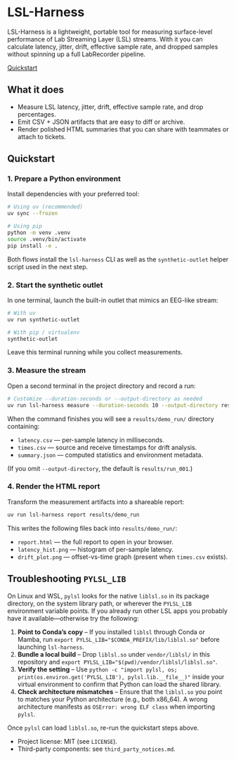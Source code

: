 # LSL-Harness

LSL-Harness is a lightweight, portable tool for measuring surface-level performance of Lab Streaming Layer (LSL) streams. With it you can calculate latency, jitter, drift, effective sample rate, and dropped samples without spinning up a full LabRecorder pipeline.

[Quickstart](#quickstart)

## What it does

- Measure LSL latency, jitter, drift, effective sample rate, and drop percentages.
- Emit CSV + JSON artifacts that are easy to diff or archive.
- Render polished HTML summaries that you can share with teammates or attach to tickets.

## Quickstart

### 1. Prepare a Python environment

Install dependencies with your preferred tool:

```bash
# Using uv (recommended)
uv sync --frozen

# Using pip
python -m venv .venv
source .venv/bin/activate
pip install -e .
```

Both flows install the `lsl-harness` CLI as well as the `synthetic-outlet` helper script used in the next step.

### 2. Start the synthetic outlet

In one terminal, launch the built-in outlet that mimics an EEG-like stream:

```bash
# With uv
uv run synthetic-outlet

# With pip / virtualenv
synthetic-outlet
```

Leave this terminal running while you collect measurements.

### 3. Measure the stream

Open a second terminal in the project directory and record a run:

```bash
# Customize --duration-seconds or --output-directory as needed
uv run lsl-harness measure --duration-seconds 10 --output-directory results/demo_run
```

When the command finishes you will see a `results/demo_run/` directory containing:

- `latency.csv` — per-sample latency in milliseconds.
- `times.csv` — source and receive timestamps for drift analysis.
- `summary.json` — computed statistics and environment metadata.

(If you omit `--output-directory`, the default is `results/run_001`.)

### 4. Render the HTML report

Transform the measurement artifacts into a shareable report:

```bash
uv run lsl-harness report results/demo_run
```

This writes the following files back into `results/demo_run/`:

- `report.html` — the full report to open in your browser.
- `latency_hist.png` — histogram of per-sample latency.
- `drift_plot.png` — offset-vs-time graph (present when `times.csv` exists).

## Troubleshooting `PYLSL_LIB`

On Linux and WSL, `pylsl` looks for the native `liblsl.so` in its package directory, on the system library path, or wherever the `PYLSL_LIB` environment variable points. If you already run other LSL apps you probably have it available—otherwise try the following:

1. **Point to Conda’s copy** – If you installed `liblsl` through Conda or Mamba, run `export PYLSL_LIB="$CONDA_PREFIX/lib/liblsl.so"` before launching `lsl-harness`.
2. **Bundle a local build** – Drop `liblsl.so` under `vendor/liblsl/` in this repository and `export PYLSL_LIB="$(pwd)/vendor/liblsl/liblsl.so"`.
3. **Verify the setting** – Use `python -c "import pylsl, os; print(os.environ.get('PYLSL_LIB'), pylsl.lib.__file__)"` inside your virtual environment to confirm that Python can load the shared library.
4. **Check architecture mismatches** – Ensure that the `liblsl.so` you point to matches your Python architecture (e.g., both x86_64). A wrong architecture manifests as `OSError: wrong ELF class` when importing `pylsl`.

Once `pylsl` can load `liblsl.so`, re-run the quickstart steps above.

- Project license: MIT (see `LICENSE`).
- Third-party components: see `third_party_notices.md`.